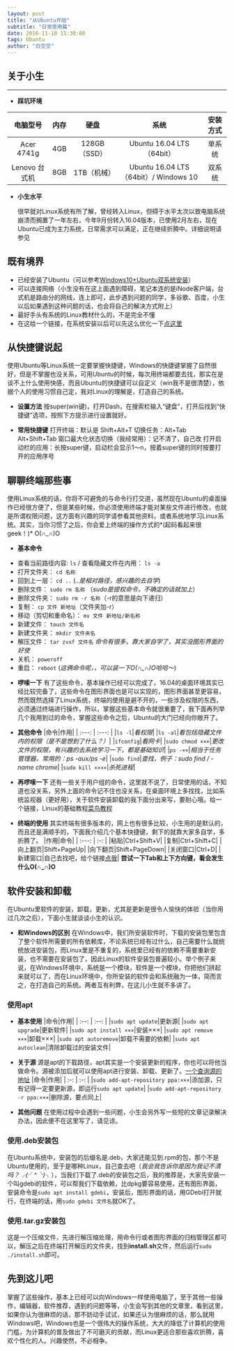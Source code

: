 ```yaml
---
layout: post
title: "从Ubuntu开始"
subtitle: "日常使用篇"
date: 2016-11-10 15:30:00
tags: Ubuntu
author: "白空空"
---
```


## **关于小生**
---
* **踩坑环境**

 |电脑型号|内存|硬盘|系统|安装方式|
| :--------: | :---: | :---: | :---: | :------: |
|Acer 4741g|4GB|128GB（SSD）|Ubuntu 16.04 LTS（64bit）|单系统|
|Lenovo 台式机|8GB|1TB（机械）|Ubuntu 16.04 LTS（64bit）/ Windows 10|双系统|

* **小生水平**
  
  很早就对Linux系统有所了解，曾经转入Linux，但碍于水平太次以致电脑系统崩溃而搁置了一年左右，今年9月份转入16.04版本，已使用2月左右，现在Ubuntu已成为主力系统，日常需求可以满足，正在继续折腾中。详细说明请参见

## **既有境界**

* 已经安装了Ubuntu（可以参考[Windows10+Ubuntu双系统安装](http://www.jianshu.com/p/2eebd6ad284d)）
* 可以连接网络（小生没有在这上面遇到障碍，笔记本连的是iNode客户端，台式机是路由分的网线，连上即可，此步遇到问题的同学，多谷歌、百度，小生以后如果遇到这种问题的话，也会将自己的解决方式附上）
* 最好手头有系统的Linux教材什么的，不是完全不懂
* 在这给一个链接，在系统安装以后可以先这么优化一下[点这里](https://www.sysgeek.cn/15-things-to-do-after-installing-ubuntu-16-04-lts/)

## **从快捷键说起**

使用Ubuntu等Linux系统一定要掌握快捷键，Windows的快捷键掌握了自然很好，但是不掌握也没关系，可用Ubuntu的时候，每次用终端都要去找，那实在是谈不上什么使用快感，而且Ubuntu的快捷键可以自定义（win我不是很清楚），依据个人的使用习惯自己定，我对Linux的理解是，打造自己的系统。

* **设置方法**
 按super(win键)，打开Dash，在搜索栏输入“键盘”，打开后找到“快捷键”选项，按照下方提示进行设置就好。

* **常用快捷键**
 打开终端：默认是 Shift+Alt+T
 切换任务：Alt+Tab  Alt+Shift+Tab
 窗口最大化状态切换（我经常用）：记不清了，自己改
 打开启动栏的应用：长按super键，启动栏会显示1～n，按着super键的同时按要打开的应用序号

## **聊聊终端那些事**

使用Linux系统的话，你将不可避免的与命令行打交道，虽然现在Ubuntu的桌面操作已经很方便了，但是某些时候，你必须使用终端才能对某些文件进行修改，也就是所谓权限问题，这方面有兴趣的同学请参看其他资料，或者系统地学习Linux系统。其实，当你习惯了之后，你会爱上终端的操作方式的*(起码看起来很geek！)* O(∩_∩)O

* **基本命令**
 - 查看当前路径内容: `ls` / 查看隐藏文件在内用： `ls -a`
 - 打开文件夹： `cd 名称`
 - 回到上一层： `cd ..` (*..是相对路径，感兴趣的去自学*)
 - 删除文件： `sudo rm 名称` （*sudo是提权命令，不确定的话就加上*）
 - 删除文件夹： `sudo rm -r 名称`（-r的意思是向下递归）
 - 复制： `cp 文件 新地址`（文件夹加-r）
 - 移动（剪切和重命名）： `mv 文件 新地址/新名称`
 - 新建文件： `touch 文件名`
 - 新建文件夹： `mkdir 文件夹名`
 - 解压文件： `tar zvxf 文件名` *命令有很多，靠大家自学了，其实没图形界面的好使*
 - 关机： `poweroff`
 - 重启： `reboot` (*这俩命令呢，，可以装一下O(∩_∩)O哈哈～*)

* **啰嗦一下**
 有了这些命令，基本操作已经可以完成了，16.04的桌面环境其实已经比较完备了，这些命令在图形界面也是可以实现的，图形界面甚至更容易，然而既然选择了Linux系统，终端的使用是避不开的，一些涉及权限的东西，必须通过终端进行操作，所以，掌握这些基本命令就很重要了，我下面再列举几个我用到过的命令，掌握这些命令之后，Ubuntu的大门已经向你敞开了。

* **其他命令**
 |命令|作用|
| :---: | :---: |
|`ls -l`|*看权限*|
|`ls -al`|*看包括隐藏文件内的权限（是不是想到了什么？）*|
|`ifconfig`|*看网卡*|
|`sudo chmod ×××`|*更改文件的权限，有兴趣的去系统学习一下，都是基础知识*|
|`ps -××`|*相当于任务管理器，常用的：ps -aux/ps -e*|
|`sudo find`|*查找，例子：sudo find / -name chrome*|
|`sudo kill ××××`|*杀死进程*|

* **再啰嗦一下**
 还有一些关于用户组的命令，这里就不说了，日常使用的话，不知道也没关系，另外上面的命令记不住也没关系，在桌面环境上多找找，比如系统监视器（更好用），关于软件安装卸载的我下面分出来写，要耐心哦。给一个链接，Linux的基础教程[菜鸟教程](http://www.runoob.com/linux/linux-tutorial.html)

* **终端的使用**
 其实终端有很多版本的，网上也有很多比较，小生用的是默认的，而且还是满顺手的，下面我介绍几个基本快捷键，剩下的就靠大家多自学，多折腾了。
 |作用|命令|
| :---: | :-: |
|粘贴|Ctrl+Shift+V|
|复制|Ctrl+Shift+C|
|向上翻页|Shift+PageUp|
|向下翻页|Shift+PageDown|
|关闭窗口|Ctrl+D|
|新建窗口|自己去找吧，给个链接[点我](http://www.cnblogs.com/youxin/archive/2013/04/07/3006189.html)|
**尝试一下Tab和上下方向键，看会发生什么O(∩_∩)O**

## **软件安装和卸载**

在Ubuntu里软件的安装，卸载，更新，尤其是更新是很令人愉快的体验（当你用过几次之后），下面小生就谈谈小生的认识。

* **和Windows的区别**
 在Windows中，我们所安装软件时，下载的安装包里包含了整个软件所需要的所有依赖库，不论系统已经有过什么，自己需要什么就统统放进安装包，而Linux里是不重复的，系统里已经有的依赖不需要重新安装，也不需要在安装包了，因此Linux的软件安装包普遍较小。举个例子来说，在Windows环境中，系统是一个模块，软件是一个模块，你把他们拼起来就可以了，而在Linux环境中，你所安装的软件会和系统融为一体，简而言之，在打造自己的系统。两者互有利弊，在这儿小生就不多讲了。

### **使用apt**

* **基本使用**
 |命令|作用|
| :--: | :--: |
|`sudo apt update`|更新源|
|`sudo apt upgrade`|更新软件|
|`sudo apt install ×××`|安装×××|
|`sudo apt remove ×××`|卸载×××|
|`sudo apt autoremove`|卸载不需要的依赖|
|`sudo apt autoclean`|清除卸载过的安装文件|

* **关于源**
 源是apt的下载路径，apt其实是一个安装更新的程序，你也可以将他当做命令。源被添加后就可以使用apt进行安装、卸载、更新了。[一个查询源的地址](https://launchpad.net/ubuntu/+ppas)
 |命令|作用|
| :-: | :-: |
|`sudo add-apt-repository ppa:×××`|添加源，只有记得一定要更新源，即运行`sudo apt update`|
|`sudo add-apt-repository -r ppa:×××`|删除源，要点同上|

* **其他问题**
 在使用过程中会遇到一些问题，小生会另外写一些短的文章记录解决办法，因此便不在这里写了，请见谅。

### **使用.deb安装包**
在Ubuntu系统中，安装包的后缀名是.deb，大家还能见到.rpm的包，那个不是Ubuntu使用的，至于是哪种Linux，自己查去吧（*我会我告诉你是因为我记不清吗？╭(╯^╰)╮*），当我们下载了.deb的安装包之后，我的推荐是，大家先安装一个叫gdebi的软件，可以帮我们下载依赖，比dpkg要容易使用，还有图形界面，安装命令是`sudo apt install gdebi`，安装后，图形界面的话，用GDebi打开就行，在终端的话，用`sudo gdebi 文件名`就OK了。

### **使用.tar.gz安装包**
这是一个压缩文件，先进行解压缩处理，用命令行或者图形界面的归档管理区都可以，解压之后在终端打开解压的文件夹，找到**install.sh**文件，然后运行`sudo ./install.sh`即可。

## **先到这儿吧**
掌握了这些操作，基本上已经可以向Windows一样使用电脑了，至于其他一些操作，编辑器，软件推荐，遇到的问题等等，小生会写到其他的文章里，看到这里，如果你认为很麻烦的话，那不妨动手试试，如果还认为很麻烦的话，那么就用Windows吧，Windows也是一个很伟大的操作系统，大大的降低了计算机的使用门槛，为计算机的普及做出了不可磨灭的贡献，而Linux更适合那些喜欢折腾，喜欢个性化的人。兴趣使然，不必相争。